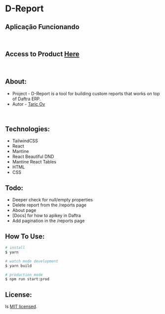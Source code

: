 # D-Report
## Aplicação Funcionando

<img src="">

<br/>
<br/>

## Access to Product <a href="" __blank >Here</a>

<br/>

## About:

- Project - D-Report is a tool for building custom reports that works on top of Daftra ERP.
- Autor - [Taric Ov](https://linkedin.com/in/taricov/)


<br />

## Technologies:

- TailwindCSS
- React
- Mantine 
- React Beautiful DND
- Mantine React Tables 
- HTML
- CSS

## Todo:

- Deeper check for null/empty properties
- Delete report from the /reports page
- About page 
- [Docs] for how to apikey in Daftra
- Add pagination in the /reports page



## How To Use:

```bash
# install
$ yarn

# watch mode development
$ yarn build

# production mode
$ npm run start:prod
```

## License:

Is [MIT licensed](LICENSE).
